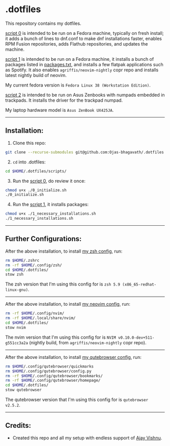 # .dotfiles

This repository contains my dotfiles.
    
[script 0](https://github.com/Ojas-bhagavath/.dotfiles/blob/main/scripts/0_initialize.sh) is intended to be run on a Fedora machine, typically on fresh install; it adds a bunch of lines to dnf.conf to make dnf installations faster, enables RPM Fusion repositories, adds Flathub repositories, and updates the machine.  

[script 1](https://github.com/Ojas-bhagavath/.dotfiles/blob/main/scripts/1_necessary_installations.sh) is intended to be run on a Fedora machine, it installs a bunch of packages listed in [packages.txt](https://github.com/Ojas-bhagavath/.dotfiles/blob/main/scripts/list.txt), and installs a few flatpak applications such as Spotify. It also enables ```agriffis/neovim-nightly``` copr repo and installs latest nightly build of neovim.  
  
My current fedora version is ```Fedora Linux 38 (Workstation Edition)```.  
  
[script 2](https://github.com/Ojas-bhagavath/.dotfiles/blob/main/scripts/2_trackpad_driver.sh) is intended to be run on Asus Zenbooks with numpads embedded in trackpads. It installs the driver for the trackpad numpad.  
  
My laptop hardware model is ```Asus ZenBook UX425JA```.  
  
------

## Installation: 
1. Clone this repo:  
```bash
git clone --recurse-submodules git@github.com:Ojas-bhagavath/.dotfiles.git $HOME/.dotfiles/
```  
  
2. `cd` into .dotfiles:  
```bash
cd $HOME/.dotfiles/scripts/
```  
  
3. Run the [script 0](https://github.com/Ojas-bhagavath/.dotfiles/blob/main/scripts/0_initialize.sh), do review it once:  
```bash
chmod u+x ./0_initialize.sh
./0_initialize.sh
```  
  
4. Run the [script 1](https://github.com/Ojas-bhagavath/.dotfiles/blob/main/scripts/1_necessary_installations.sh), it installs packages:  
```bash
chmod u+x ./1_necessary_installations.sh
./1_necessary_installations.sh
```  

------

## Further Configurations:  
  
After the above installation, to install [my zsh config](https://github.com/Ojas-bhagavath/zsh#zsh), run:
```bash
rm $HOME/.zshrc
rm -rf $HOME/.config/zsh/
cd $HOME/.dotfiles/
stow zsh
```  
  
The zsh version that I'm using this config for is ```zsh 5.9 (x86_65-redhat-linux-gnu)```.  
  
------  
    
After the above installation, to install [my neovim config](https://github.com/Ojas-bhagavath/nvim#nvim), run:  
```bash
rm -rf $HOME/.config/nvim/
rm -rf $HOME/.local/share/nvim/
cd $HOME/.dotfiles/
stow nvim
```  
  
The nvim version that I'm using this config for is ```NVIM v0.10.0-dev+511-g551cc3a2a``` (nightly build, from ```agriffis/neovim-nightly``` copr repo).  
  
------  
  
After the above installation, to install [my qutebrowser config](https://github.com/Ojas-bhagavath/qutebrowser#qutebrowser), run:  
```bash
rm $HOME/.config/qutebrowser/quickmarks
rm $HOME/.config/qutebrowser/config.py
rm -rf $HOME/.config/qutebrowser/bookmarks/
rm -rf $HOME/.config/qutebrowser/homepage/
cd $HOME/.dotfiles/
stow qutebrowser
```  
  
The qutebrowser version that I'm using this config for is ```qutebrowser v2.5.2```.  

------

## Credits:  
* Created this repo and all my setup with endless support of [Ajay Vishnu](https://github.com/ajay-vishnu).
